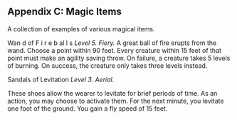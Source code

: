 ## Appendix C: Magic Items

A collection of examples of various magical
items.

Wan d of F i r e b al l s
_Level 5. Fiery._
A great ball of fire erupts from the wand. Choose
a point within 90 feet. Every creature within 15 feet
of that point must make an agility saving throw. On
failure, a creature takes 5 levels of burning. On
success, the creature only takes three levels instead.

Sandals of Levitation
_Level 3. Aerial._

These shoes allow the wearer to levitate for brief
periods of time. As an action, you may choose to
activate them. For the next minute, you levitate one
foot of the ground. You gain a fly speed of 15 feet.